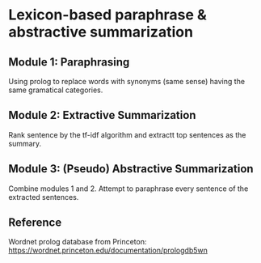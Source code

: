 # Lexicon-based paraphrase & abstractive summarization

## Module 1: Paraphrasing
Using prolog to replace words with synonyms (same sense) having the same gramatical categories.

## Module 2: Extractive Summarization
Rank sentence by the tf-idf algorithm and extractt top sentences as the summary.

## Module 3: (Pseudo) Abstractive Summarization
Combine modules 1 and 2. Attempt to paraphrase every sentence of the extracted sentences.


## Reference

Wordnet prolog database from Princeton: https://wordnet.princeton.edu/documentation/prologdb5wn
